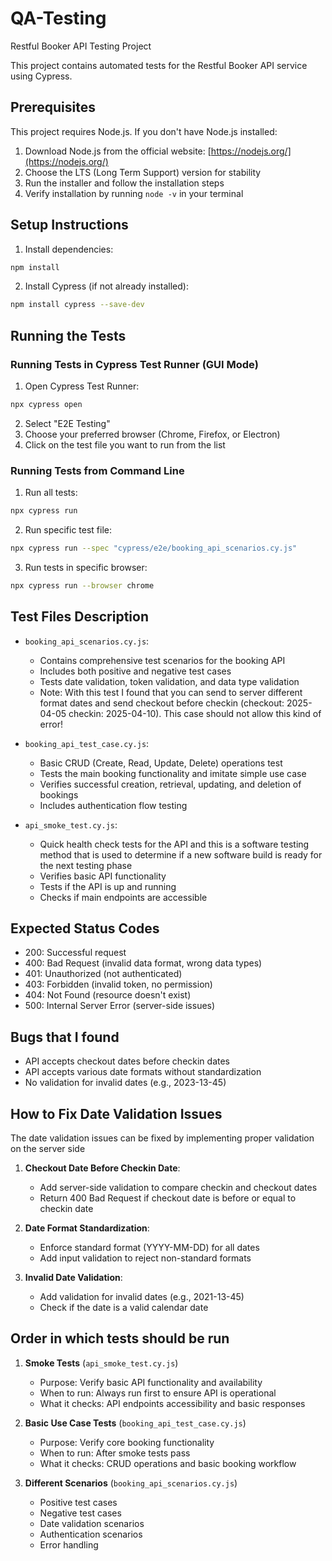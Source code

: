 # QA-Testing
Restful Booker API Testing Project

This project contains automated tests for the Restful Booker API service using Cypress.

## Prerequisites

This project requires Node.js. If you don't have Node.js installed:
1. Download Node.js from the official website: [https://nodejs.org/](https://nodejs.org/)
2. Choose the LTS (Long Term Support) version for stability
3. Run the installer and follow the installation steps
4. Verify installation by running `node -v` in your terminal

## Setup Instructions

1. Install dependencies:
```bash
npm install
```

2. Install Cypress (if not already installed):
```bash
npm install cypress --save-dev
```

## Running the Tests

### Running Tests in Cypress Test Runner (GUI Mode)

1. Open Cypress Test Runner:
```bash
npx cypress open
```

2. Select "E2E Testing"
3. Choose your preferred browser (Chrome, Firefox, or Electron)
4. Click on the test file you want to run from the list

### Running Tests from Command Line

1. Run all tests:
```bash
npx cypress run
```

2. Run specific test file:
```bash
npx cypress run --spec "cypress/e2e/booking_api_scenarios.cy.js"
```

3. Run tests in specific browser:
```bash
npx cypress run --browser chrome
```

## Test Files Description

- `booking_api_scenarios.cy.js`: 
  - Contains comprehensive test scenarios for the booking API
  - Includes both positive and negative test cases
  - Tests date validation, token validation, and data type validation
  - Note: With this test I found that you can send to server different format dates
    and send checkout before checkin (checkout: 2025-04-05 checkin: 2025-04-10). This case should not
    allow this kind of error!

- `booking_api_test_case.cy.js`:
  - Basic CRUD (Create, Read, Update, Delete) operations test
  - Tests the main booking functionality and imitate simple use case
  - Verifies successful creation, retrieval, updating, and deletion of bookings
  - Includes authentication flow testing

- `api_smoke_test.cy.js`:
  - Quick health check tests for the API and this is a software testing method that is used to determine if a new software build is ready for the next testing phase
  - Verifies basic API functionality
  - Tests if the API is up and running
  - Checks if main endpoints are accessible

## Expected Status Codes

- 200: Successful request
- 400: Bad Request (invalid data format, wrong data types)
- 401: Unauthorized (not authenticated)
- 403: Forbidden (invalid token, no permission)
- 404: Not Found (resource doesn't exist)
- 500: Internal Server Error (server-side issues)

## Bugs that I found

   - API accepts checkout dates before checkin dates
   - API accepts various date formats without standardization
   - No validation for invalid dates (e.g., 2023-13-45)

## How to Fix Date Validation Issues

The date validation issues can be fixed by implementing proper validation on the server side

1. **Checkout Date Before Checkin Date**:
   - Add server-side validation to compare checkin and checkout dates
   - Return 400 Bad Request if checkout date is before or equal to checkin date

2. **Date Format Standardization**:
   - Enforce standard format (YYYY-MM-DD) for all dates
   - Add input validation to reject non-standard formats

3. **Invalid Date Validation**:
   - Add validation for invalid dates (e.g., 2021-13-45)
   - Check if the date is a valid calendar date

## Order in which tests should be run

1. **Smoke Tests** (`api_smoke_test.cy.js`)
   - Purpose: Verify basic API functionality and availability
   - When to run: Always run first to ensure API is operational
   - What it checks: API endpoints accessibility and basic responses

2. **Basic Use Case Tests** (`booking_api_test_case.cy.js`)
   - Purpose: Verify core booking functionality
   - When to run: After smoke tests pass
   - What it checks: CRUD operations and basic booking workflow

3. **Different Scenarios** (`booking_api_scenarios.cy.js`)
     - Positive test cases
     - Negative test cases
     - Date validation scenarios
     - Authentication scenarios
     - Error handling
